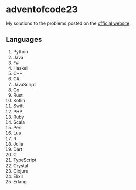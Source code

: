 # adventofcode23
My solutions to the problems posted on the [official website](https://adventofcode.com/2023/).

## Languages
1. Python
2. Java
3. F#
4. Haskell
5. C++
6. C#
7. JavaScript
8. Go
9. Rust
10. Kotlin
11. Swift
12. PHP
13. Ruby
14. Scala
15. Perl
16. Lua
17. R
18. Julia
19. Dart
20. C
21. TypeScript
22. Crystal
23. Clojure
24. Elixir
25. Erlang
